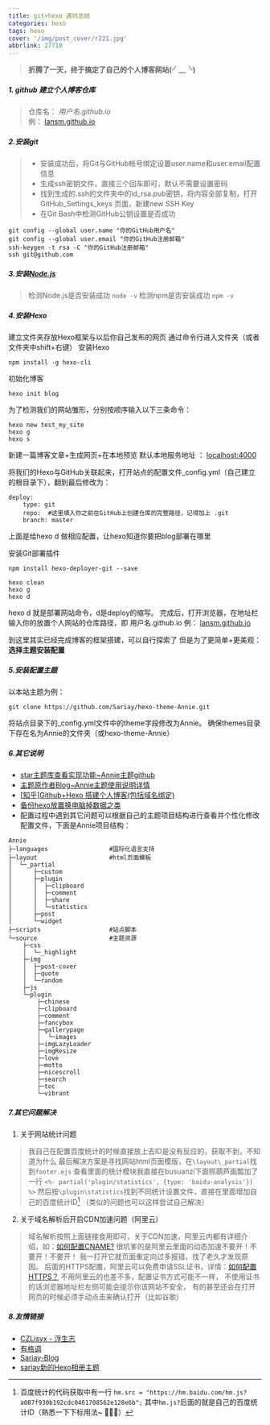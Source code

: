 ```yaml
---
title: git+hexo 遇坑总结
categories: hexo
tags: hexo
cover: '/img/post_cover/r221.jpg'
abbrlink: 27710
---
```


> **折腾了一天，终于搞定了自己的个人博客网站(╯﹏╰)**
  
##### 1. github 建立个人博客仓库
>仓库名： *用户名.github.io*   
> 例： [lansm.github.io](thaddeus.ink)

##### 2.安装git
> * 安装成功后，将Git与GitHub帐号绑定设置user.name和user.email配置信息
> * 生成ssh密钥文件，直接三个回车即可，默认不需要设置密码
> * 找到生成的.ssh的文件夹中的id_rsa.pub密钥，将内容全部复制，打开GitHub_Settings_keys 页面，新建new SSH Key
> * 在Git Bash中检测GitHub公钥设置是否成功

```
git config --global user.name "你的GitHub用户名"
git config --global user.email "你的GitHub注册邮箱"
ssh-keygen -t rsa -C "你的GitHub注册邮箱"
ssh git@github.com
```

##### 3.安装[Node.js](https://nodejs.org/en/download/)

>检测Node.js是否安装成功     ` node -v `
>检测npm是否安装成功     ` npm -v `

##### 4.安装Hexo

建立文件夹存放Hexo框架与以后你自己发布的网页
通过命令行进入文件夹（或者文件夹中shift+右键）
安装Hexo
```
npm install -g hexo-cli 
```
初始化博客
```
hexo init blog
```
为了检测我们的网站雏形，分别按顺序输入以下三条命令：
```
hexo new test_my_site
hexo g
hexo s
```
新建一篇博客文章+生成网页+在本地预览
默认本地服务地址 ： [localhost:4000](localhost:4000)

将我们的Hexo与GitHub关联起来，打开站点的配置文件_config.yml（自己建立的根目录下），翻到最后修改为：
```
deploy:
    type: git
    repo:  #这里填入你之前在GitHub上创建仓库的完整路径，记得加上 .git
    branch: master
```
上面是给hexo d 做相应配置，让hexo知道你要把blog部署在哪里

安装Git部署插件
```
npm install hexo-deployer-git --save
```
```
hexo clean 
hexo g 
hexo d
```
hexo d 就是部署网站命令，d是deploy的缩写。
完成后，打开浏览器，在地址栏输入你的放置个人网站的仓库路径，即 用户名.github.io 
例： [lansm.github.io](thaddeus.ink)

到这里其实已经完成博客的框架搭建，可以自行探索了
但是为了更简单+更美观： **选择主题安装配置**

##### 5.安装配置主题

以本站主题为例：
```
git clone https://github.com/Sariay/hexo-theme-Annie.git
```
将站点目录下的_config.yml文件中的theme字段修改为Annie。
确保themes目录下存在名为Annie的文件夹（或hexo-theme-Annie）

##### 6.其它说明
* [star主题库查看实现功能~Annie主题github](https://github.com/Sariay/hexo-theme-Annie)
* [主题原作者Blog~Annie主题使用说明详情](https://sariay.github.io/2018/08/27/Annie主题使用说明/)
* [[知乎]Github+Hexo 搭建个人博客(包括域名绑定)](https://zhuanlan.zhihu.com/p/26625249)
* [备份hexo放置换电脑掉数据之类](https://blog.csdn.net/wxl1555/article/details/79293159)
* 配置过程中遇到其它问题可以根据自己的主题项目结构进行查看并个性化修改配置文件，下面是Annie项目结构：
```
Annie
├─languages					#国际化语言支持
├─layout					#html页面模板
│  └─_partial
│      ├─custom
│      ├─plugin
│      │  ├─clipboard
│      │  ├─comment
│      │  ├─share
│      │  └─statistics
│      ├─post
│      └─widget
├─scripts					#站点脚本
└─source					#主题资源
    ├─css
    │  └─_highlight
    ├─img
    │  ├─post-cover
    │  ├─quote
    │  └─random
    ├─js
    └─plugin
        ├─chinese
        ├─clipboard
        ├─comment
        ├─fancybox
        ├─gallerypage
        │  └─images
        ├─imgLazyLoader
        ├─imgResize
        ├─love
        ├─motto
        ├─nicescroll
        ├─search
        ├─toc
        └─vibrant
```

##### 7.其它问题解决
1. 关于网站统计问题
>我自己在配置百度统计的时候直接放上去ID是没有反应的，获取不到，不知道为什么
>最后解决方案是寻找网站html页面模版，在`\layout\_partial`找到`footer.ejs`
>查看里面的统计模块我直接在busuanzi下面照葫芦画瓢加了一行
>`<%- partial('plugin/statistics', {type: 'baidu-analysis'}) %>`
>然后按`\plugin\statistics`找到不同统计设置文件，直接在里面增加自己的百度统计ID[^1]
>（类似的问题也可以这样尝试自己解决）

2. 关于域名解析后开启CDN加速问题（阿里云）
>域名解析按照上面链接食用即可，关于CDN加速，阿里云内都有详细介绍，如：[如何配置CNAME?](https://help.aliyun.com/document_detail/64928.html?spm=5176.11220512.0.0.2e9372f0EMk9wR)
>很坑爹的是阿里云里面的动态加速不要开！不要开！不要开！
>我一打开它就页面重定向过多报错，找了老久才发现原因。
>后面的HTTPS配置，阿里云可以免费申请SSL证书，详情：[如何配置HTTPS？](https://help.aliyun.com/document_detail/65101.html?spm=5176.11220512.0.0.2e9372f0EMk9wR)
>不用阿里云的也差不多，配置证书方式可能不一样，
>不使用证书的话浏览器地址栏左侧可能会提示你该网站不安全，
>有的甚至还会在打开网页的时候必须手动点击来确认打开（比如谷歌）

>[^1]: 百度统计的代码获取中有一行
>`hm.src = "https://hm.baidu.com/hm.js?a087f930b192cdc0461708562e128e6b";`
>其中`hm.js?`后面的就是自己的百度统计ID（熟悉一下下标用法~ :dog::dog::dog:）


##### 8.友情链接

* [CZLisyx - 浮生志](https://www.singlelovely.cn/)
* [有格调](https://www.ugediao.com/)
* [Sariay-Blog](https://sariay.github.io/)
* [sariay新的Hexo相册主题](http://gallery.sariay.me/)

